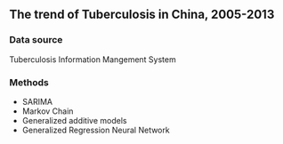 ## The trend of Tuberculosis in China, 2005-2013

### Data source
Tuberculosis Information Mangement System
### Methods
- SARIMA
- Markov Chain
- Generalized additive models
- Generalized Regression Neural Network

